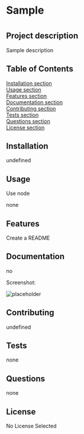 # Sample
  # 

## Project description

Sample description

## Table of Contents

[Installation section](#installation)<br>
[Usage section](#installation)<br>
[Features section](#features)<br>
[Documentation section](#documentation)<br>
[Contributing section](#contributing)<br>
[Tests section](#tests)<br>
[Questions section](#questions)<br>
[License section](#license)<br>

## Installation

undefined

## Usage

Use node

none

## Features

Create a README

## Documentation

no

Screenshot:

![placeholder](https://github.com/bakeradm6/09-node-readme-generator-challenge/assets/123577761/7340e073-8263-45b3-99da-613d6f95d561)

## Contributing

undefined

## Tests

none

## Questions

none

## License

No License Selected
